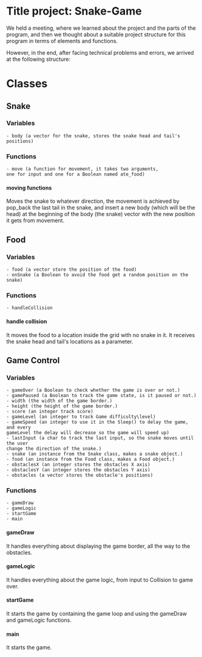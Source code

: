 # Title project: Snake-Game
We held a meeting, where we learned about the project and the parts of the program, and then we thought about a suitable project structure for this program in terms of elements and functions.

However, in the end, after facing technical problems and errors, we arrived at the following structure:
# Classes

## Snake

### Variables

    - body (a vector for the snake, stores the snake head and tail's positions)

### Functions

    - move (a function for movement, it takes two arguments,
    one for input and one for a Boolean named ate_food)

#### moving functions

Moves the snake to whatever direction, the movement is achieved by pop_back the last tail in the snake, and insert a new body (which will be the head) at the beginning of the body (the snake) vector with the new position it gets from movement.

    
## Food

### Variables

    - food (a vector store the position of the food)
    - onSnake (a Boolean to avoid the food get a random position on the snake)

### Functions

    - handleCollision 

#### handle collision

It moves the food to a location inside the grid with no snake in it.
It receives the snake head and tail's locations as a parameter.

## Game Control

### Variables

    - gameOver (a Boolean to check whether the game is over or not.)
    - gamePaused (a Boolean to track the game state, is it paused or not.)
    - width (the width of the game border.)
    - height (the height of the game border.)
    - score (an integer track score)
    - gameLevel (an integer to track Game difficulty\level)
    - gameSpeed (an integer to use it in the Sleep() to delay the game, and every
    gameLevel the delay will decrease so the game will speed up)
    - lastInput (a char to track the last input, so the snake moves until the user
    change the direction of the snake.)
    - snake (an instance from the Snake class, makes a snake object.)
    - food (an instance from the Food class, makes a Food object.)
    - obstaclesX (an integer stores the obstacles X axis)
    - obstaclesY (an integer stores the obstacles Y axis)
    - obstacles (a vector stores the obstacle's positions)
    
### Functions

    - gameDraw
    - gameLogic
    - startGame
    - main

#### gameDraw

It handles everything about displaying the game  border, all the way to the obstacles.

#### gameLogic

It handles everything about the game logic, from input to Collision to game over.

#### startGame

It starts the game by containing the game loop and using the gameDraw and gameLogic functions.

#### main

It starts the game.